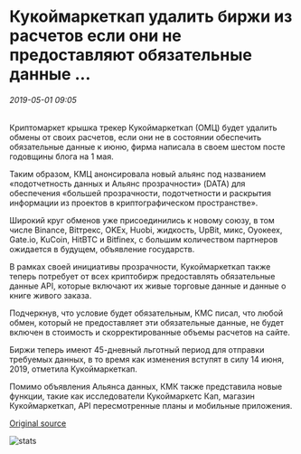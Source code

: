 # Кукоймаркеткап удалить биржи из расчетов если они не предоставляют обязательные данные ...

###### 2019-05-01 09:05

Криптомаркет крышка трекер Кукоймаркеткап (ОМЦ) будет удалить обмены от своих расчетов, если они не в состоянии обеспечить обязательные данные к июню, фирма написала в своем шестом посте годовщины блога на 1 мая.

Таким образом, КМЦ анонсировала новый альянс под названием «подотчетность данных и Альянс прозрачности» (DATA) для обеспечения «большей прозрачности, подотчетности и раскрытия информации из проектов в криптографическом пространстве».

Широкий круг обменов уже присоединились к новому союзу, в том числе Binance, Bitтрекс, OKEx, Huobi, жидкость, UpBit, микс, Оуокеех, Gate.io, KuCoin, HitBTC и Bitfinex, с большим количеством партнеров ожидается в будущем, объявление государств.

В рамках своей инициативы прозрачности, Кукоймаркеткап также теперь потребует от всех криптобирж предоставлять обязательные данные API, которые включают их живые торговые данные и данные о книге живого заказа.

Подчеркнув, что условие будет обязательным, КМС писал, что любой обмен, который не предоставляет эти обязательные данные, не будет включен в стоимость и скорректированные объемы расчетов на сайте.

Биржи теперь имеют 45-дневный льготный период для отправки требуемых данных, в то время как изменения вступят в силу 14 июня, 2019, отметила Кукоймаркеткап.

Помимо объявления Альянса данных, КМК также представила новые функции, такие как исследователи Кукоймаркетс Кап, магазин Кукоймаркеткап, API пересмотренные планы и мобильные приложения.

[Original source](https://cointelegraph.com/news/coinmarketcap-to-remove-exchanges-from-calculations-if-they-dont-provide-mandatory-data)

![stats](https://c.statcounter.com/11760860/0/a89fa40b/1/ "stats")